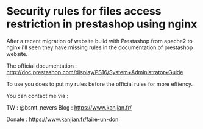 # Security rules for files access restriction in prestashop using nginx

After a recent migration of website build with Prestashop from apache2 to nginx i'll seen they have missing rules in the documentation of prestashop website.

The official documentation : http://doc.prestashop.com/display/PS16/System+Administrator+Guide

To use you does to put my rules before the official rules for more effiency.

You can contact me via : 

TW : @bsmt_nevers
Blog : https://www.kanjian.fr/

Donate : https://www.kanjian.fr/faire-un-don
